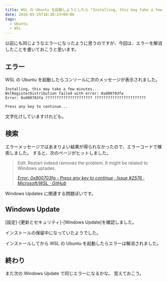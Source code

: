 ```yaml
---
title: WSL の Ubuntu を起動しようとしたら "Installing, this may take a few minutes..." 0x800703fa のエラーになりました
date: 2018-05-25T18:30:23+09:00
tags:
  - Ubuntu
  - WSL
---
```


以前にも同じようなエラーになったように思うのですが、今回は、エラーを解消したことを書いておこうと思います。

<!--more-->

## エラー

WSL の Ubuntu を起動したらコンソールに次のメッセージが表示されました。

```
Installing, this may take a few minutes...
WslRegisterDistribution failed with error: 0x800703fa
Error: 0x800703fa ????????????????????? ???????????????????????

Press any key to continue...

```

文字化けしていますけれども。

## 検索

エラーメッセージではあまりよい結果が得られなかったので、エラーコードで検索しました。
すると、次のページがヒットしました。

> Edit: Restart indeed removes the problem. It might be related to Windows uptades.
>
> <cite>[Error: 0x800703fa - Press any key to continue · Issue #2576 · Microsoft/WSL · GitHub](https://github.com/Microsoft/WSL/issues/2576)</cite>

Windows Updates に関連する問題ぽいです。

## Windows Update

[設定]-[更新とセキュリティ]-[Windows Update]を確認しました。

インストールの保留中になっていたようでした。

インストールしてから WSL の Ubuntu を起動したらエラーは解消されました。

## 終わり

また次の Windows Update で同じエラーになるかな。
覚えておこう。
